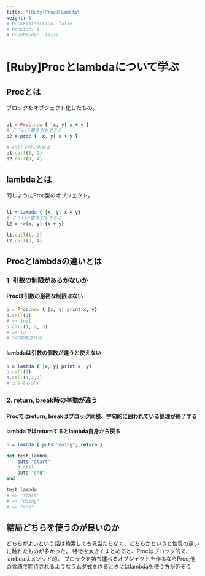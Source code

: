 ```yaml
---
title: "[Ruby]Procとlambda"
weight: 1
# bookFlatSection: false
# bookToc: 6
# bookHidden: false
---
```


# [Ruby]Procとlambdaについて学ぶ

## Procとは

ブロックをオブジェクト化したもの。

```Ruby

p1 = Proc.new { |x, y| x + y }
# こういう書き方もできる
p2 = proc { |x, y| x + y }

# callで呼び出せる
p1.call(1, 2)
p2.call(3, 4)

```

## lambdaとは

同じようにProc型のオブジェクト。

```Ruby

l1 = lambda { |x, y| x + y}
# こういう書き方もできる
l2 = ->(x, y) {x + y}

l1.call(1, 2)
l2.call(3, 4)
```

## Procとlambdaの違いとは

### 1. 引数の制限があるかないか

#### Procは引数の厳密な制限はない

```Ruby
p = Proc.new { |x, y| print x, y}
p.call(1)
# => 1nil
p.call(1, 2, 3)
# => 12
# 3は無視される
```

#### lambdaは引数の個数が違うと使えない
```Ruby
p = lambda { |x, y| print x, y}
p.call(1)
p.call(1,2,3)
# どちらもダメ
```

### 2. return, break時の挙動が違う

#### Procではreturn, breakはブロック同様、字句的に囲われている処理が終了する

#### lambdaではreturnするとlambda自身から戻る

```Ruby
p = lambda { puts "doing"; return }

def test_lambda
    puts "start"
    p.call
    puts "end"
end

test_lambda
# => "start"
# => "doing"
# => "end"

```

## 結局どちらを使うのが良いのか

どちらがよいという話は検索しても見当たらなく、どちらかというと性質の違いに触れたものが多かった。
特徴を大きくまとめると、Procはブロック的で、lambdaはメソッド的。
ブロックを持ち運べるオブジェクトを作るならProc,他の言語で期待されるようなラムダ式を作るときにはlambdaを使う方が近そう